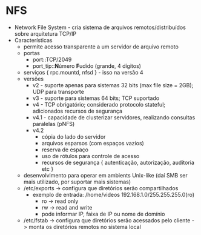 # NFS

* Network File System - cria sistema de arquivos remotos/distribuídos sobre arquitetura TCP/IP
* Características
	* permite acesso transparente a um servidor de arquivo remoto
	* portas
		* port::TCP/2049
		* port_tip::**N**úmero **F**udido (grande, 4 dígitos)
	* serviços { rpc.mountd, nfsd } - isso na versão 4
	* versões
		* v2 - suporte apenas para sistemas 32 bits (max file size = 2GB); UDP para transporte
		* v3 - suporte para sistemas 64 bits; TCP suportado
		* v4 - TCP obrigatório; considerado protocolo stateful; adicionados recursos de segurança
		* v4.1 - capacidade de clusterizar servidores, realizando consultas paralelas (pNFS)
		* v4.2
			* cópia do lado do servidor
			* arquivos esparsos (com espaços vazios)
			* reserva de espaço
			* uso de rótulos para controle de acesso
			* recursos de segurança { autenticação, autorização, auditoria etc }
	* desenvolvimento para operar em ambients Unix-like (daí SMB ser mais utilizado, por suportar mais sistemas)
	* /etc/exports -> configura que diretórios serão compartilhados
		* exemplo de entrada: /home/videos 192.168.1.0/255.255.255.0(ro) 
			* ro -> read only
			* rw -> read and write
			* pode informar IP, faixa de IP ou nome de domínio
	* /etc/fstab -> configura que diretórios serão acessados pelo cliente -> monta os diretórios remotos no sistema local